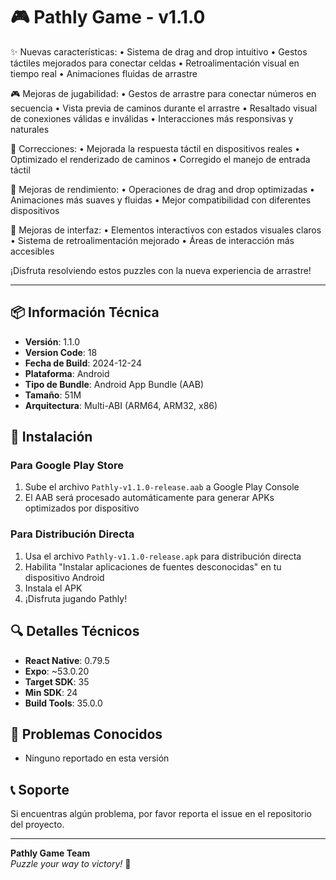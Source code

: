 # 🎮 Pathly Game - v1.1.0

✨ Nuevas características:
• Sistema de drag and drop intuitivo
• Gestos táctiles mejorados para conectar celdas
• Retroalimentación visual en tiempo real
• Animaciones fluidas de arrastre

🎮 Mejoras de jugabilidad:
• Gestos de arrastre para conectar números en secuencia
• Vista previa de caminos durante el arrastre
• Resaltado visual de conexiones válidas e inválidas
• Interacciones más responsivas y naturales

🔧 Correcciones:
• Mejorada la respuesta táctil en dispositivos reales
• Optimizado el renderizado de caminos
• Corregido el manejo de entrada táctil

📱 Mejoras de rendimiento:
• Operaciones de drag and drop optimizadas
• Animaciones más suaves y fluidas
• Mejor compatibilidad con diferentes dispositivos

🎨 Mejoras de interfaz:
• Elementos interactivos con estados visuales claros
• Sistema de retroalimentación mejorado
• Áreas de interacción más accesibles

¡Disfruta resolviendo estos puzzles con la nueva experiencia de arrastre!

---

## 📦 Información Técnica
- **Versión**: 1.1.0
- **Version Code**: 18
- **Fecha de Build**: 2024-12-24
- **Plataforma**: Android
- **Tipo de Bundle**: Android App Bundle (AAB)
- **Tamaño**: 51M
- **Arquitectura**: Multi-ABI (ARM64, ARM32, x86)

## 📱 Instalación

### Para Google Play Store
1. Sube el archivo `Pathly-v1.1.0-release.aab` a Google Play Console
2. El AAB será procesado automáticamente para generar APKs optimizados por dispositivo

### Para Distribución Directa
1. Usa el archivo `Pathly-v1.1.0-release.apk` para distribución directa
2. Habilita "Instalar aplicaciones de fuentes desconocidas" en tu dispositivo Android
3. Instala el APK
4. ¡Disfruta jugando Pathly!

## 🔍 Detalles Técnicos
- **React Native**: 0.79.5
- **Expo**: ~53.0.20
- **Target SDK**: 35
- **Min SDK**: 24
- **Build Tools**: 35.0.0

## 🐛 Problemas Conocidos
- Ninguno reportado en esta versión

## 📞 Soporte
Si encuentras algún problema, por favor reporta el issue en el repositorio del proyecto.

---

**Pathly Game Team**  
*Puzzle your way to victory!* 🧩
